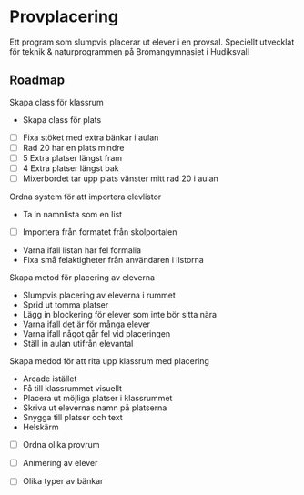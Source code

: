 # Provplacering
Ett program som slumpvis placerar ut elever i en provsal. Speciellt 
utvecklat för teknik & naturprogrammen på Bromangymnasiet i Hudiksvall

## Roadmap

Skapa class för klassrum
- Skapa class för plats
- [ ] Fixa stöket med extra bänkar i aulan
- [ ] Rad 20 har en plats mindre
- [ ] 5 Extra platser längst fram
- [ ] 4 Extra platser längst bak
- [ ] Mixerbordet tar upp plats vänster mitt rad 20 i aulan

Ordna system för att importera elevlistor
- Ta in namnlista som en list
- [ ] Importera från formatet från skolportalen
- Varna ifall listan har fel formalia
- Fixa små felaktigheter från användaren i listorna

Skapa metod för placering av eleverna
- Slumpvis placering av eleverna i rummet
- Sprid ut tomma platser
- Lägg in blockering för elever som inte bör sitta nära
- Varna ifall det är för många elever
- Varna ifall något går fel vid placeringen
- Ställ in aulan utifrån elevantal


Skapa medod för att rita upp klassrum med placering
- Arcade istället
- Få till klassrummet visuellt
- Placera ut möjliga platser i klassrummet
- Skriva ut elevernas namn på platserna
- Snygga till platser och text
- Helskärm
- [ ] Ordna olika provrum
- [ ] Animering av elever
- [ ] Olika typer av bänkar


